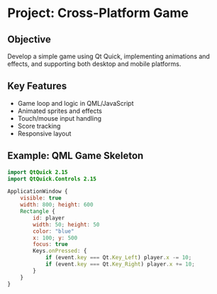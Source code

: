 # Project: Cross-Platform Game

## Objective
Develop a simple game using Qt Quick, implementing animations and effects, and supporting both desktop and mobile platforms.

## Key Features
- Game loop and logic in QML/JavaScript
- Animated sprites and effects
- Touch/mouse input handling
- Score tracking
- Responsive layout

## Example: QML Game Skeleton
```qml
import QtQuick 2.15
import QtQuick.Controls 2.15

ApplicationWindow {
    visible: true
    width: 800; height: 600
    Rectangle {
        id: player
        width: 50; height: 50
        color: "blue"
        x: 100; y: 500
        focus: true
        Keys.onPressed: {
            if (event.key === Qt.Key_Left) player.x -= 10;
            if (event.key === Qt.Key_Right) player.x += 10;
        }
    }
}
```
